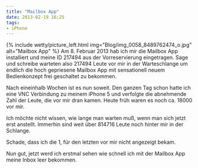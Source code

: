 ```yaml
---
title: "Mailbox App"
date: 2013-02-19 16:25
tags:
- iPhone
---
```


{% include wetty/picture_left.html img="Blog/img_0058_8489762474_o.jpg" alt="Mailbox App" %}
Am 8. Februar 2013 hab ich mir die Mailbox App installiert und meine ID 217494 aus der Vorreservierung eingetragen. Sage und schreibe warteten also 217494 Leute vor mir in der Warteschlange um endlich die hoch gepriesene Mailbox App mit sensationell neuem Bedienkonzept frei geschaltet zu bekommen.

<!--more-->

Nach eineinhalb Wochen ist es nun soweit. Den ganzen Tag schon hatte ich eine VNC Verbindung zu meinem iPhone 5 und verfolgte die abnehmende Zahl der Leute, die vor mir dran kamen. Heute früh waren es noch ca. 18000 vor mir.

Ich möchte nicht wissen, wie lange man warten muß, wenn man sich jetzt erst anstellt. Immerhin sind weit über 814716 Leute noch hinter mir in der Schlange.

Schade, dass ich die 1, für den letzten vor mir nicht angezeigt bekam.

Nun gut, jetzt werd ich erstmal sehen wie schnell ich mit der Mailbox App meine Inbox leer bekommen.